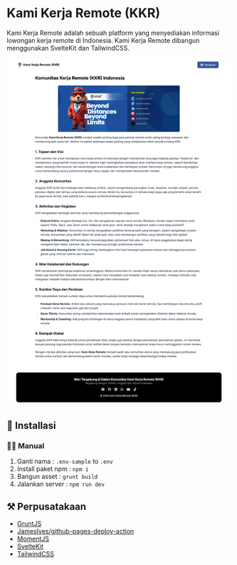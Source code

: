 # Kami Kerja Remote (KKR)

Kami Kerja Remote adalah sebuah platform yang menyediakan informasi lowongan kerja remote di Indonesia. Kami Kerja Remote dibangun menggunakan SvelteKit dan TailwindCSS.

![](screenshot.png)

## 🚀 Installasi

### 👨‍💻 Manual
1. Ganti nama : `.env-sample` to `.env`
2. Install paket npm : `npm i`
3. Bangun asset : `grunt build`
4. Jalankan server : `npm run dev`

## ⚒️ Perpusatakaan
- [GruntJS](https://gruntjs.com/)
- [JamesIves/github-pages-deploy-action](https://github.com/JamesIves/github-pages-deploy-action)
- [MomentJS](https://momentjs.com/)
- [SvelteKit](https://kit.svelte.dev/)
- [TailwindCSS](https://tailwindcss.com/)
